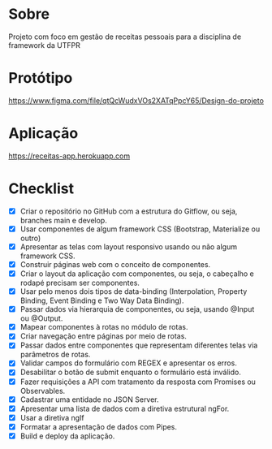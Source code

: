 # Sobre

Projeto com foco em gestão de receitas pessoais para a disciplina de framework da UTFPR

# Protótipo

https://www.figma.com/file/qtQcWudxVOs2XATqPpcY65/Design-do-projeto

# Aplicação

https://receitas-app.herokuapp.com

# Checklist

- [x] Criar o repositório no GitHub com a estrutura do Gitflow, ou seja, branches main e develop.
- [x] Usar componentes de algum framework CSS (Bootstrap, Materialize ou outro)
- [x] Apresentar as telas com layout responsivo usando ou não algum framework CSS.
- [x] Construir páginas web com o conceito de componentes.
- [x] Criar o layout da aplicação com componentes, ou seja, o cabeçalho e rodapé precisam ser componentes.
- [x] Usar pelo menos dois tipos de data-binding (Interpolation, Property Binding, Event Binding e Two Way Data Binding).
- [x] Passar dados via hierarquia de componentes, ou seja, usando @Input ou @Output.
- [x] Mapear componentes à rotas no módulo de rotas.
- [x] Criar navegação entre páginas por meio de rotas.
- [x] Passar dados entre componentes que representam diferentes telas via parâmetros de rotas.
- [x] Validar campos do formulário com REGEX e apresentar os erros.
- [x] Desabilitar o botão de submit enquanto o formulário está inválido.
- [x] Fazer requisições a API com tratamento da resposta com Promises ou Observables.
- [x] Cadastrar uma entidade no JSON Server.
- [x] Apresentar uma lista de dados com a diretiva estrutural ngFor.
- [x] Usar a diretiva ngIf
- [x] Formatar a apresentação de dados com Pipes.
- [x] Build e deploy da aplicação.
